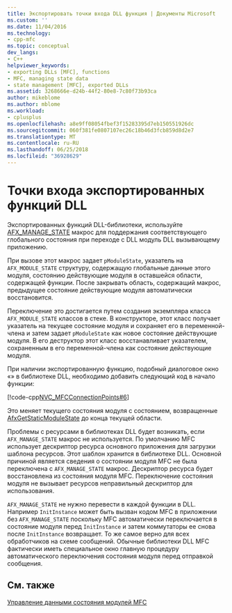 ```yaml
---
title: Экспортировать точки входа DLL функция | Документы Microsoft
ms.custom: ''
ms.date: 11/04/2016
ms.technology:
- cpp-mfc
ms.topic: conceptual
dev_langs:
- C++
helpviewer_keywords:
- exporting DLLs [MFC], functions
- MFC, managing state data
- state management [MFC], exported DLLs
ms.assetid: 3268666e-d24b-44f2-80e8-7c80f73b93ca
author: mikeblome
ms.author: mblome
ms.workload:
- cplusplus
ms.openlocfilehash: a8e9ff08054fbef3f15283395d7eb150551926dc
ms.sourcegitcommit: 060f381fe0807107ec26c18b46d3fcb859d8d2e7
ms.translationtype: MT
ms.contentlocale: ru-RU
ms.lasthandoff: 06/25/2018
ms.locfileid: "36928629"
---
```

# <a name="exported-dll-function-entry-points"></a>Точки входа экспортированных функций DLL
Экспортированных функций DLL-библиотеки, используйте [AFX_MANAGE_STATE](reference/extension-dll-macros.md#afx_manage_state) макрос для поддержания соответствующего глобального состояния при переходе с DLL модуль DLL вызывающему приложению.  
  
 При вызове этот макрос задает `pModuleState`, указатель на `AFX_MODULE_STATE` структуру, содержащую глобальные данные этого модуля, состоянию действующие модуля в оставшейся области, содержащей функции. После закрывать область, содержащий макрос, предыдущее состояние действующие модуля автоматически восстановится.  
  
 Переключение это достигается путем создания экземпляра класса `AFX_MODULE_STATE` классов в стеке. В конструкторе, этот класс получает указатель на текущее состояние модуля и сохраняет его в переменной-члена и затем задает `pModuleState` как новое состояние действующие модуля. В его деструктор этот класс восстанавливает указателем, сохраненным в его переменной-члена как состояние действующие модуля.  
  
 При наличии экспортированную функцию, подобный диалоговое окно «» в библиотеке DLL, необходимо добавить следующий код в начало функции:  
  
 [!code-cpp[NVC_MFCConnectionPoints#6](../mfc/codesnippet/cpp/exported-dll-function-entry-points_1.cpp)]  
  
 Это меняет текущего состояния модуля с состоянием, возвращенные [AfxGetStaticModuleState](reference/extension-dll-macros.md#afxgetstaticmodulestate) до конца текущей области.  
  
 Проблемы с ресурсами в библиотеках DLL будет возникать, если `AFX_MANAGE_STATE` макрос не используется. По умолчанию MFC использует дескриптор ресурса основного приложения для загрузки шаблона ресурсов. Этот шаблон хранится в библиотеке DLL. Основной причиной является сведения о состоянии модуля MFC не была переключена с `AFX_MANAGE_STATE` макрос. Дескриптор ресурса будет восстановлена из состояния модуля MFC. Переключение состояния модуля не вызывает ресурсов неправильный дескриптор для использования.  
  
 `AFX_MANAGE_STATE` не нужно перевести в каждой функции в DLL. Например `InitInstance` может быть вызван кодом MFC в приложении без `AFX_MANAGE_STATE` поскольку MFC автоматически переключается в состояние модуля перед `InitInstance` и затем коммутаторы ее снова после `InitInstance` возвращает. То же самое верно для всех обработчиков на схеме сообщений. Обычные библиотеки DLL MFC фактически иметь специальное окно главную процедуру автоматического переключения состояния модуля перед отправкой сообщения.  
  
## <a name="see-also"></a>См. также  
 [Управление данными состояния модулей MFC](../mfc/managing-the-state-data-of-mfc-modules.md)

